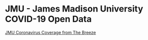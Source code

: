 # JMU - James Madison University COVID-19 Open Data

[JMU Coronavirus Coverage from The Breeze](https://www.breezejmu.org/news/coronavirus/)  